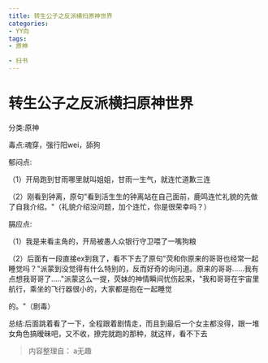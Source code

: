 ```yaml
---
title: 转生公子之反派横扫原神世界
categories:
- YY向
tags:
- 原神

- 扫书
---
```

# 转生公子之反派横扫原神世界
分类:原神

毒点:魂穿，强行阳wei，舔狗

郁闷点:

（1）开局跑到甘雨哪里就叫姐姐，甘雨一生气，就连忙道歉三连

（2）刚看到钟离，原句"看到活生生的钟离站在自己面前，鹿鸣连忙礼貌的先做了自我介绍。"（礼貌介绍没问题，加个连忙，你是很荣幸吗？）

膈应点:

（1）我是来看主角的，开局被愚人众银行守卫喂了一嘴狗粮

（2）后面有一段直接ex到我了，看不下去了原句"荧和你原来的哥哥也经常一起睡觉吗？"派蒙到没觉得有什么特别的，反而好奇的询问道。原来的哥哥......我有点想我哥哥了....."派蒙这么一提，荧妹的神情瞬间忧伤起来，"我和哥哥在宇宙里航行，乘坐的飞行器很小的，大家都是抱在一起睡觉

的。"（剧毒）

总结:后面跳着看了一下，全程跟着剧情走，而且到最后一个女主都没得，跟一堆女角色搞暧昧吧，又不收，撩完就跑的那种，就这样，看不下去


> 内容整理自： a无趣